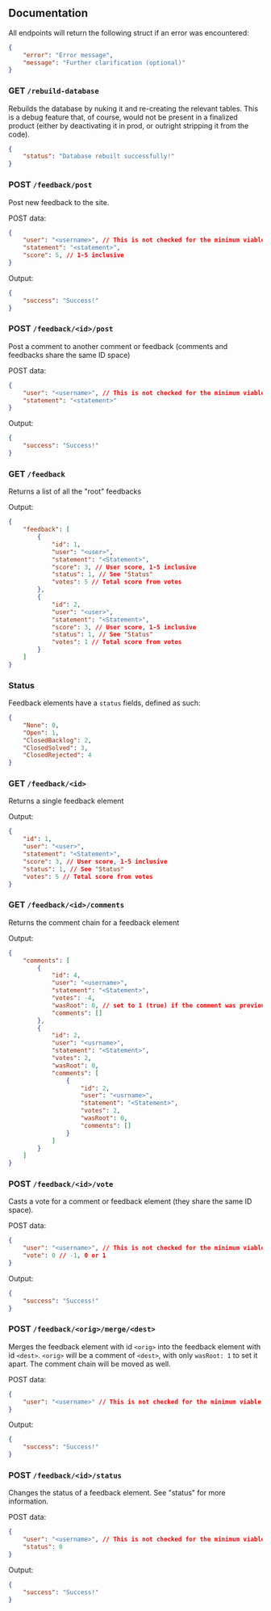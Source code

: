 ## Documentation

All endpoints will return the following struct if an error was encountered:
```JSON
{
    "error": "Error message",
    "message": "Further clarification (optional)"
}
```

### GET `/rebuild-database`

Rebuilds the database by nuking it and re-creating the relevant tables. This is a debug feature that, of course, would not be present in a finalized product (either by deactivating it in prod, or outright stripping it from the code).

```JSON
{
    "status": "Database rebuilt successfully!"
}
```

### POST `/feedback/post`

Post new feedback to the site.

POST data:

```JSON
{
    "user": "<username>", // This is not checked for the minimum viable product, but would be replaced by an actual auth system such as OAuth in a real product
    "statement": "<statement>",
    "score": 5, // 1-5 inclusive
}
```

Output:

```JSON
{
    "success": "Success!"
}
```

### POST `/feedback/<id>/post`

Post a comment to another comment or feedback (comments and feedbacks share the same ID space)

POST data:

```JSON
{
    "user": "<username>", // This is not checked for the minimum viable product, but would be replaced by an actual auth system such as OAuth in a real product
    "statement": "<statement>"
}
```

Output:

```JSON
{
    "success": "Success!"
}
```

### GET `/feedback`

Returns a list of all the "root" feedbacks

Output:

```JSON
{
    "feedback": [
        {
            "id": 1,
            "user": "<user>",
            "statement": "<Statement>",
            "score": 3, // User score, 1-5 inclusive
            "status": 1, // See "Status"
            "votes": 5 // Total score from votes
        },
        {
            "id": 2,
            "user": "<user>",
            "statement": "<Statement>",
            "score": 3, // User score, 1-5 inclusive
            "status": 1, // See "Status"
            "votes": 1 // Total score from votes
        }
    ]
}
```

### Status

Feedback elements have a `status` fields, defined as such:
```JSON
{
    "None": 0,
    "Open": 1,
    "ClosedBacklog": 2,
    "ClosedSolved": 3,
    "ClosedRejected": 4
}
```

### GET `/feedback/<id>`

Returns a single feedback element

Output:

```JSON
{
    "id": 1,
    "user": "<user>",
    "statement": "<Statement>",
    "score": 3, // User score, 1-5 inclusive
    "status": 1, // See "Status"
    "votes": 5 // Total score from votes
}
```

### GET `/feedback/<id>/comments`

Returns the comment chain for a feedback element

Output:

```JSON
{
    "comments": [
        {
            "id": 4,
            "user": "<username>",
            "statement": "<Statement>",
            "votes": -4,
            "wasRoot": 0, // set to 1 (true) if the comment was previously a root feedback element that was merged into the parent feedback element by a content operator. Otherwise behaves like any other comment.
            "comments": []
        },
        {
            "id": 2,
            "user": "<usrname>",
            "statement": "<Statement>",
            "votes": 2,
            "wasRoot": 0,
            "comments": [
                {
                    "id": 2,
                    "user": "<usrname>",
                    "statement": "<Statement>",
                    "votes": 2,
                    "wasRoot": 0,
                    "comments": []
                }
            ]
        }
    ]
}
```

### POST `/feedback/<id>/vote`

Casts a vote for a comment or feedback element (they share the same ID space).

POST data:

```JSON
{
    "user": "<username>", // This is not checked for the minimum viable product, but would be replaced by an actual auth system such as OAuth in a real product
    "vote": 0 // -1, 0 or 1
}
```

Output:

```JSON
{
    "success": "Success!"
}
```

### POST `/feedback/<orig>/merge/<dest>`

Merges the feedback element with id `<orig>` into the feedback element with id `<dest>`. `<orig>` will be a comment of `<dest>`, with only `wasRoot: 1` to set it apart. The comment chain will be moved as well.

POST data:

```JSON
{
    "user": "<username>" // This is not checked for the minimum viable product, but would be replaced by an actual auth system such as OAuth in a real product
}
```

Output:

```JSON
{
    "success": "Success!"
}
```

### POST `/feedback/<id>/status`

Changes the status of a feedback element. See "status" for more information.

POST data:

```JSON
{
    "user": "<username>", // This is not checked for the minimum viable product, but would be replaced by an actual auth system such as OAuth in a real product
    "status": 0
}
```

Output:

```JSON
{
    "success": "Success!"
}
```

